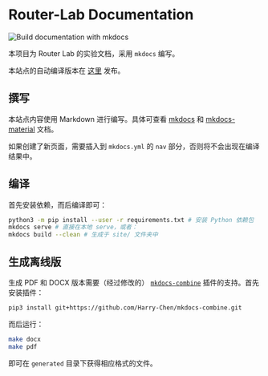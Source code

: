 # Router-Lab Documentation

![Build documentation with mkdocs](https://github.com/thu-cs-lab/Router-Lab-Docs/workflows/Build%20documentation%20with%20mkdocs/badge.svg)

本项目为 Router Lab 的实验文档，采用 `mkdocs` 编写。

本站点的自动编译版本在 [这里](https://lab.cs.tsinghua.edu.cn/router/doc/) 发布。

## 撰写

本站点内容使用 Markdown 进行编写。具体可查看 [mkdocs](https://www.mkdocs.org/) 和 [mkdocs-material](https://squidfunk.github.io/mkdocs-material/extensions/pymdown/) 文档。

如果创建了新页面，需要插入到 `mkdocs.yml` 的 `nav` 部分，否则将不会出现在编译结果中。

## 编译

首先安装依赖，而后编译即可：

```bash
python3 -m pip install --user -r requirements.txt # 安装 Python 依赖包
mkdocs serve # 直接在本地 serve，或者：
mkdocs build --clean # 生成于 site/ 文件夹中
```

## 生成离线版

生成 PDF 和 DOCX 版本需要（经过修改的） [`mkdocs-combine`](https://github.com/Harry-Chen/mkdocs-combine) 插件的支持。首先安装插件：

```bash
pip3 install git+https://github.com/Harry-Chen/mkdocs-combine.git
```

而后运行：

```bash
make docx
make pdf
```

即可在 `generated` 目录下获得相应格式的文件。
